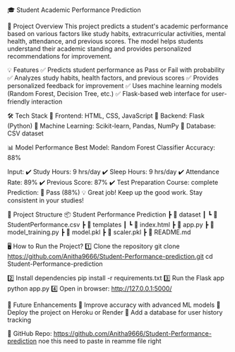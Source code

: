 🎓 Student Academic Performance Prediction


📌 Project Overview
This project predicts a student's academic performance based on various factors like study habits, extracurricular activities, mental health, attendance, and previous scores. The model helps students understand their academic standing and provides personalized recommendations for improvement.


💡 Features
✅ Predicts student performance as Pass or Fail with probability
✅ Analyzes study habits, health factors, and previous scores
✅ Provides personalized feedback for improvement
✅ Uses machine learning models (Random Forest, Decision Tree, etc.)
✅ Flask-based web interface for user-friendly interaction

🛠️ Tech Stack
🔹 Frontend: HTML, CSS, JavaScript
🔹 Backend: Flask (Python)
🔹 Machine Learning: Scikit-learn, Pandas, NumPy
🔹 Database: CSV dataset

📊 Model Performance
Best Model: Random Forest Classifier
Accuracy: 88%

Input:
✔️ Study Hours: 9 hrs/day
✔️ Sleep Hours: 9 hrs/day
✔️ Attendance Rate: 89%
✔️ Previous Score: 87%
✔️ Test Preparation Course: complete
Prediction:
🎯 Pass (88%)
💡 Great job! Keep up the good work. Stay consistent in your studies!


📂 Project Structure
📦 Student Performance Prediction
 ┣ 📂 dataset
 ┃ ┗ 📄 StudentPerformance.csv
 ┣ 📂 templates
 ┃ ┗ 📄 index.html
 ┣ 📄 app.py
 ┣ 📄 model_training.py
 ┣ 📄 model.pkl
 ┣ 📄 scaler.pkl
 ┣ 📄 README.md

 
🖥️ How to Run the Project?
1️⃣ Clone the repository
git clone https://github.com/Anitha9666/Student-Performance-prediction.git
cd Student-Performance-prediction

2️⃣ Install dependencies
pip install -r requirements.txt
3️⃣ Run the Flask app
python app.py
4️⃣ Open in browser: http://127.0.0.1:5000/

📢 Future Enhancements
🔹 Improve accuracy with advanced ML models
🔹 Deploy the project on Heroku or Render
🔹 Add a database for user history tracking

🔗 GitHub Repo: https://github.com/Anitha9666/Student-Performance-prediction noe this need to paste in reamme file right
